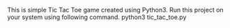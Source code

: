 This is simple Tic Tac Toe game created using Python3. 
Run this project on your system using following command.
python3 tic_tac_toe.py
